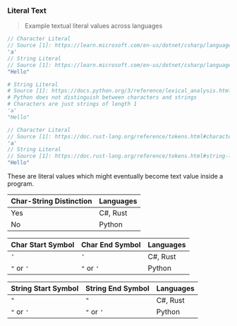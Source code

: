 ### Literal Text

> Example textual literal values across languages

```csharp
// Character Literal
// Source [1]: https://learn.microsoft.com/en-us/dotnet/csharp/language-reference/language-specification/lexical-structure#6455-character-literals
'a'
// String Literal
// Source [1]: https://learn.microsoft.com/en-us/dotnet/csharp/language-reference/language-specification/lexical-structure#6456-string-literals
"Hello"
```

```python
# String Literal
# Source [1]: https://docs.python.org/3/reference/lexical_analysis.html#string-and-bytes-literals
# Python does not distinguish between characters and strings
# Characters are just strings of length 1
'a'
"Hello"

```

```rust
// Character Literal
// Source [1]: https://doc.rust-lang.org/reference/tokens.html#character-literals
'a'
// String Literal
// Source [1]: https://doc.rust-lang.org/reference/tokens.html#string-literals
"Hello"
```

These are literal values which might eventually become text value inside a program.

| Char-String Distinction | Languages |
|-------------------------|-----------|
| Yes                     | C#, Rust  |
| No                      | Python    |

| Char Start Symbol | Char End Symbol | Languages |
|-------------------|-----------------|-----------|
| `'`               | `'`             | C#, Rust  |
| `"` or `'`        | `"` or `'`      | Python    |

| String Start Symbol | String End Symbol | Languages |
|---------------------|-------------------|-----------|
| `"`                 | `"`               | C#, Rust  |
| `"` or `'`          | `"` or `'`        | Python    |

